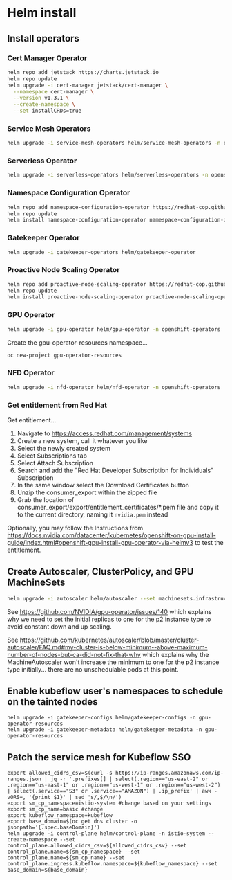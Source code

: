 # Helm install

## Install operators

### Cert Manager Operator

```sh
helm repo add jetstack https://charts.jetstack.io
helm repo update
helm upgrade -i cert-manager jetstack/cert-manager \
  --namespace cert-manager \
  --version v1.3.1 \
  --create-namespace \
  --set installCRDs=true
```

### Service Mesh Operators

```sh
helm upgrade -i service-mesh-operators helm/service-mesh-operators -n openshift-operators-redhat --create-namespace
```

### Serverless Operator

```sh
helm upgrade -i serverless-operators helm/serverless-operators -n openshift-serverless --create-namespace
```

### Namespace Configuration Operator

```sh
helm repo add namespace-configuration-operator https://redhat-cop.github.io/namespace-configuration-operator
helm repo update
helm install namespace-configuration-operator namespace-configuration-operator/namespace-configuration-operator -n namespace-configuration-operator --create-namespace
```

### Gatekeeper Operator

```sh
helm upgrade -i gatekeeper-operators helm/gatekeeper-operator
```

### Proactive Node Scaling Operator

```sh
helm repo add proactive-node-scaling-operator https://redhat-cop.github.io/proactive-node-scaling-operator
helm repo update
helm install proactive-node-scaling-operator proactive-node-scaling-operator/proactive-node-scaling-operator -n proactive-node-scaling-operator --create-namespace
```

### GPU Operator

```sh
helm upgrade -i gpu-operator helm/gpu-operator -n openshift-operators
```

Create the gpu-operator-resources namespace...

```sh
oc new-project gpu-operator-resources
```

### NFD Operator

```sh
helm upgrade -i nfd-operator helm/nfd-operator -n openshift-operators
```

### Get entitlement from Red Hat

Get entitlement...

1. Navigate to <https://access.redhat.com/management/systems>
2. Create a new system, call it whatever you like
3. Select the newly created system
4. Select Subscriptions tab
5. Select Attach Subscription
6. Search and add the "Red Hat Developer Subscription for Individuals" Subscription
7. In the same window select the Download Certificates button
8. Unzip the consumer_export within the zipped file
9. Grab the location of consumer_export/export/entitlement_certificates/*.pem file and copy it to the current directory, naming it `nvidia.pem` instead

Optionally, you may follow the Instructions from <https://docs.nvidia.com/datacenter/kubernetes/openshift-on-gpu-install-guide/index.html#openshift-gpu-install-gpu-operator-via-helmv3> to test the entitlement.

## Create Autoscaler, ClusterPolicy, and GPU MachineSets

```sh
helm upgrade -i autoscaler helm/autoscaler --set machinesets.infrastructure_id=$(oc get -o jsonpath='{.status.infrastructureName}{"\n"}' infrastructure cluster) --set cluster_policy.machineconfigs.base64_pem=$(base64 -w0 nvidia.pem) -n gpu-operator-resources 
```

See <https://github.com/NVIDIA/gpu-operator/issues/140> which explains why we need to set the initial replicas to one for the p2 instance type to avoid constant down and up scaling.

See <https://github.com/kubernetes/autoscaler/blob/master/cluster-autoscaler/FAQ.md#my-cluster-is-below-minimum--above-maximum-number-of-nodes-but-ca-did-not-fix-that-why> which explains why the MachineAutoscaler won't increase the minimum to one for the p2 instance type initially... there are no unschedulable pods at this point.

## Enable kubeflow user's namespaces to schedule on the tainted nodes

```shell
helm upgrade -i gatekeeper-configs helm/gatekeeper-configs -n gpu-operator-resources
helm upgrade -i gatekeeper-metadata helm/gatekeeper-metadata -n gpu-operator-resources
```

## Patch the service mesh for Kubeflow SSO

```shell
export allowed_cidrs_csv=$(curl -s https://ip-ranges.amazonaws.com/ip-ranges.json | jq -r '.prefixes[] | select(.region=="us-east-2" or .region=="us-east-1" or .region=="us-west-1" or .region=="us-west-2") | select(.service=="S3" or .service=="AMAZON") | .ip_prefix' | awk -vORS=, '{print $1}' | sed 's/,$/\n/')
export sm_cp_namespace=istio-system #change based on your settings
export sm_cp_name=basic #change
export kubeflow_namespace=kubeflow
export base_domain=$(oc get dns cluster -o jsonpath='{.spec.baseDomain}')
helm upgrade -i control-plane helm/control-plane -n istio-system --create-namespace --set control_plane.allowed_cidrs_csv=${allowed_cidrs_csv} --set control_plane.name=${sm_cp_namespace} --set control_plane.name=${sm_cp_name} --set control_plane.ingress.kubeflow.namespace=${kubeflow_namespace} --set base_domain=${base_domain}
```
